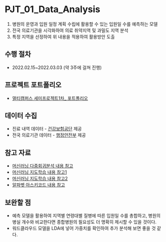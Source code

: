 # PJT_01_Data_Analysis

1. 병원의 운영과 입원 일정 계획 수립에 활용할 수 있는 입원일 수를 예측하는 모델 
2. 전국 의료기관을 시각화하여 의료 취약지역 및 과밀도 지역 분석
3. 특정 지역을 선정하여 위 내용을 적용하여 활용방안 도출 

## 수행 절차

- 2022.02.15~2022.03.03 (약 3주에 걸쳐 진행)

## 프로젝트 포트폴리오

- [멀티캠퍼스 세미프로젝트1차_ 포트폴리오](https://github.com/jibook/PJT_01_Data_Analysis/blob/master/%EB%A9%80%ED%8B%B0%EC%BA%A0%ED%8D%BC%EC%8A%A4_%EC%84%B8%EB%AF%B8%ED%94%84%EB%A1%9C%EC%A0%9D%ED%8A%B81%EC%B0%A8_2%EC%A1%B0_%ED%8F%AC%ED%8A%B8%ED%8F%B4%EB%A6%AC%EC%98%A4(%EC%B5%9C%EC%A2%85).pdf) 

## 데이터 수집

- 진료 내역 데이터 - [건강보험공단](https://www.data.go.kr/data/15007115/fileData.do) 제공
- 전국 의료기관 데이터 - [행정안전부](https://www.data.go.kr/data/15096293/standard.do) 제공

## 참고 자료

- [머신러닝 다중회귀분석 내용 참고](https://kimdingko-world.tistory.com/103)
- [머신러닝 지도학습 내용 참고1](https://ikkison.tistory.com/50)
- [머신러닝 지도학습 내용 참고2](https://wonhwa.tistory.com/33)
- [알파벳 아스키코드 내용 참고](https://codedragon.tistory.com/2547)

## 보완할 점

- 예측 모델을 활용하여 지역별 연령대별 질병에 따른 입원일 수를 총합하고, 병원의 병실 개수와 비교한다면 종합병원의 필요성도 더 명확히 제시할 수 있을 것이다.
- 워드클라우드 모델을 LDA에 넣어 가중치를 확인하여 추가 분석해 보면 좋을 것 같다.